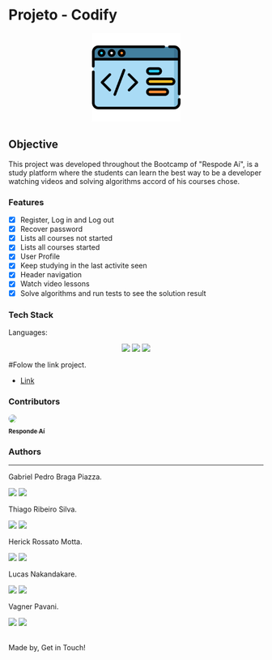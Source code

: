 # Projeto - Codify
<p align="center">
  <img src="public/code.png" width="175" alt="Linkdr" />
</p>
  

## Objective
<p>
   This project was developed throughout the Bootcamp of "Respode Aí", is a study platform where the students can learn the best way to be a developer watching videos and solving algorithms accord of his courses chose.
</p>

### Features
- [x] Register, Log in and Log out<br>
- [x] Recover password<br>
- [x] Lists all courses not started<br>
- [x] Lists all courses started<br>
- [x] User Profile<br>
- [x] Keep studying in the last activite seen<br>
- [x] Header navigation<br>
- [x] Watch video lessons<br>
- [x] Solve algorithms and run tests to see the solution result<br>

### Tech Stack
Languages:<br>
<p align="center">
    <img src="https://img.shields.io/badge/html5%20-%23E34F26.svg?&style=for-the-badge&logo=html5&logoColor=white"/>
    <img src="https://img.shields.io/badge/css3%20-%231572B6.svg?&style=for-the-badge&logo=css3&logoColor=white"/>
    <img src="https://img.shields.io/badge/javascript%20-%23323330.svg?&style=for-the-badge&logo=javascript&logoColor=%23F7DF1E"/>
</p>

#Folow the link project.

- [Link](https://front-user-codify.vercel.app)


### Contributors
<a href="https://www.respondeai.com.br/">
<img style="border-radius: 50%;" src="https://avatars3.githubusercontent.com/u/69740567?s=60&v=4" width="100px;"/>
<br>
<sub><b>Responde Aí</b></sub>
</a>


### Authors
---
Gabriel Pedro Braga Piazza.

<a href="https://www.linkedin.com/in/gabriel-piazza//"><img src="https://img.shields.io/badge/linkedin-%230077B5.svg?&style=for-the-badge&logo=linkedin&logoColor=white"/></a> 
<a href="https://github.com/gpbPiazza"><img src="https://img.shields.io/badge/github-%23100000.svg?&style=for-the-badge&logo=github&logoColor=white" /></a>

Thiago Ribeiro Silva.

<a href="https://www.linkedin.com/in/thiago-ribeiro-83b51a16a"><img src="https://img.shields.io/badge/linkedin-%230077B5.svg?&style=for-the-badge&logo=linkedin&logoColor=white"/></a> 
<a href="https://github.com/thiagoribb"><img src="https://img.shields.io/badge/github-%23100000.svg?&style=for-the-badge&logo=github&logoColor=white" /></a>

Herick Rossato Motta.

<a href="https://www.linkedin.com/in/herick-motta-aa2142167"><img src="https://img.shields.io/badge/linkedin-%230077B5.svg?&style=for-the-badge&logo=linkedin&logoColor=white"/></a> 
<a href="https://github.com/herickmotta"><img src="https://img.shields.io/badge/github-%23100000.svg?&style=for-the-badge&logo=github&logoColor=white" /></a>

Lucas Nakandakare.

<a href="https://www.linkedin.com/in/lucas-nakandakare"><img src="https://img.shields.io/badge/linkedin-%230077B5.svg?&style=for-the-badge&logo=linkedin&logoColor=white"/></a> 
<a href="https://github.com/lhnakan"><img src="https://img.shields.io/badge/github-%23100000.svg?&style=for-the-badge&logo=github&logoColor=white" /></a>

Vagner Pavani.

<a href="https://www.linkedin.com/in/vagner-pavani-89a928187"><img src="https://img.shields.io/badge/linkedin-%230077B5.svg?&style=for-the-badge&logo=linkedin&logoColor=white"/></a> 
<a href="https://github.com/vagnerpavani"><img src="https://img.shields.io/badge/github-%23100000.svg?&style=for-the-badge&logo=github&logoColor=white" /></a>


<br>
Made by, Get in Touch!<br><br>
